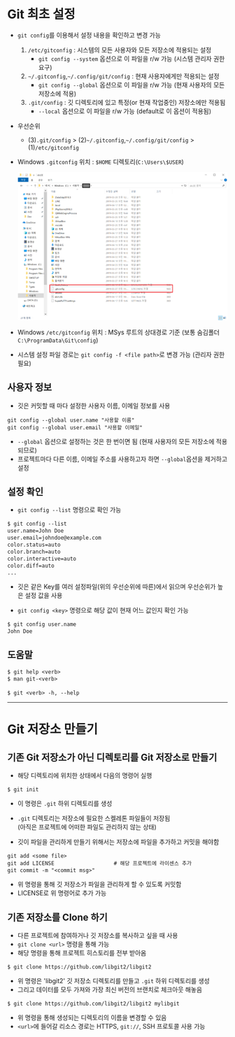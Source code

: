 # Git 최초 설정
- `git config`를 이용해서 설정 내용을 확인하고 변경 가능
  1. `/etc/gitconfig` : 시스템의 모든 사용자와 모든 저장소에 적용되는 설정
      - `git config --system` 옵션으로 이 파일을 r/w 가능 (시스템 관리자 권한 요구)
  2. `~/.gitconfig`,`~/.config/git/config` : 현재 사용자에게만 적용되는 설정
      - `git config --global` 옵션으로 이 파일을 r/w 가능 (현재 사용자의 모든 저장소에 적용)
  3. `.git/config` : 깃 디렉토리에 있고 특정(or 현재 작업중인) 저장소에만 적용됨
      - `--local` 옵션으로 이 파일을 r/w 가능 (default로 이 옵션이 적용됨)

- 우선순위
  - (3)`.git/config` > (2)`~/.gitconfig`,`~/.config/git/config` > (1)`/etc/gitconfig`

- Windows `.gitconfig` 위치 : `$HOME` 디렉토리(`C:\Users\$USER`)

  <img src="./img/gitconfig.png" width="700">

- Windows `/etc/gitconfig` 위치 : MSys 루트의 상대경로 기준 (보통 숨김폴더 `C:\ProgramData\Git\config`)
- 시스템 설정 파일 경로는 `git config -f <file path>`로 변경 가능 (관리자 권한 필요)

## 사용자 정보
- 깃은 커밋할 때 마다 설정한 사용자 이름, 이메일 정보를 사용
```
git config --global user.name "사용할 이름"
git config --global user.email "사용할 이메일"
```
- `--global` 옵션으로 설정하는 것은 한 번이면 됨 (현재 사용자의 모든 저장소에 적용되므로)
- 프로젝트마다 다른 이름, 이메일 주소를 사용하고자 하면 `--global`옵션을 제거하고 설정

## 설정 확인
- `git config --list` 명령으로 확인 가능
```
$ git config --list
user.name=John Doe
user.email=johndoe@example.com
color.status=auto
color.branch=auto
color.interactive=auto
color.diff=auto
...
```
- 깃은 같은 Key를 여러 설정파일(위의 우선순위에 따른)에서 읽으며 우선순위가 높은 설정 값을 사용

- `git config <key>` 명령으로 해당 값이 현재 어느 값인지 확인 가능
```
$ git config user.name
John Doe
```

## 도움말
```
$ git help <verb>
$ man git-<verb>

$ git <verb> -h, --help
```
***
# Git 저장소 만들기

## 기존 Git 저장소가 아닌 디렉토리를 Git 저장소로 만들기
- 해당 디렉토리에 위치한 상태에서 다음의 명령어 실행
```
$ git init
```
- 이 명령은 `.git` 하위 디렉토리를 생성
- `.git` 디렉토리는 저장소에 필요한 스켈레톤 파일들이 저장됨  
  (아직은 프로젝트에 어떠한 파일도 관리하지 않는 상태)

- 깃이 파일을 관리하게 만들기 위해서는 저장소에 파일을 추가하고 커밋을 해야함
```
git add <some file>
git add LICENSE                   # 해당 프로젝트에 라이센스 추가
git commit -m "<commit msg>"
```
- 위 명령을 통해 깃 저장소가 파일을 관리하게 할 수 있도록 커밋함
- LICENSE로 위 명령어로 추가 가능

## 기존 저장소를 Clone 하기
- 다른 프로젝트에 참여하거나 깃 저장소를 복사하고 싶을 때 사용
- `git clone <url>` 명령을 통해 가능
- 해당 명령을 통해 프로젝트 히스토리를 전부 받아옴
```
$ git clone https://github.com/libgit2/libgit2
```
- 위 명령은 'libgit2' 깃 저장소 디렉토리를 만들고 `.git` 하위 디렉토리를 생성
- 그리고 데이터를 모두 가져와 가장 최신 버전의 브랜치로 체크아웃 해놓음
```
$ git clone https://github.com/libgit2/libgit2 mylibgit
```
- 위 명령을 통해 생성되는 디렉토리의 이름을 변경할 수 있음
- `<url>`에 들어갈 리소스 경로는 HTTPS, `git://`, SSH 프로토콜 사용 가능